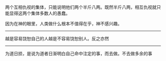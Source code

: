 两个互相仇视的集体，只能说明他们两个半斤八两。既然半斤八两，相互仇视就只能显得这两个集体多数人的愚蠢。

因为在神的眼里，人类做什么根本不值得在乎，神不感兴趣。

___
越是容易饶恕自己的人越是不容易饶恕别人。反之亦然

___
为道日损，是说为道者日渐明白自己命中注定的事，而去做。不去做多余的事